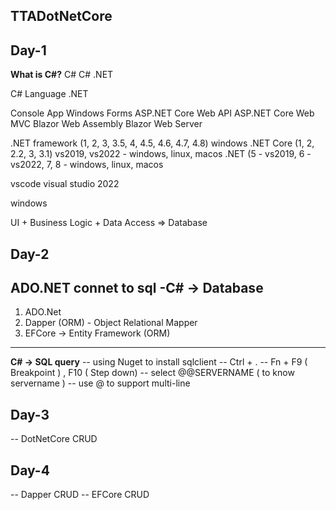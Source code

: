 ## TTADotNetCore

## Day-1
**What is C#?**
C#
C# .NET

C# Language
.NET 

Console App
Windows Forms
ASP.NET Core Web API
ASP.NET Core Web MVC
Blazor Web Assembly
Blazor Web Server

.NET framework (1, 2, 3, 3.5, 4, 4.5, 4.6, 4.7, 4.8) windows
.NET Core (1, 2, 2.2, 3, 3.1) vs2019, vs2022 - windows, linux, macos
.NET (5 - vs2019, 6 - vs2022, 7, 8 - windows, linux, macos

vscode
visual studio 2022 

windows

UI + Business Logic + Data Access => Database

## Day-2
**ADO.NET connet to sql**
-C# -> Database
---
1. ADO.Net
1. Dapper (ORM) - Object Relational Mapper
1. EFCore -> Entity Framework (ORM)

 ---
**C# -> SQL query**
-- using Nuget to install sqlclient
-- Ctrl + .
-- Fn + F9 ( Breakpoint ) , F10 ( Step down)
-- select @@SERVERNAME ( to know servername )
-- use @ to support multi-line 

## Day-3
-- DotNetCore CRUD

## Day-4
-- Dapper CRUD
-- EFCore CRUD


